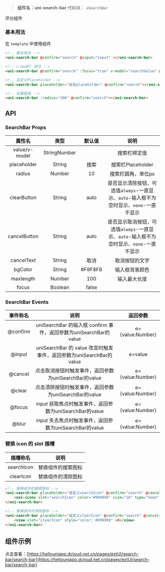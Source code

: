 > **组件名：uni-search-bar**
> 代码块： `uSearchBar`

评分组件

### 基本用法

在 ``template`` 中使用组件

```html
<!-- 基本用法 -->
<uni-search-bar @confirm="search" @input="input" ></uni-search-bar>

<!-- v-model 用法 -->
<uni-search-bar @confirm="search" :focus="true" v-model="searchValue" @blur="blur" @focus="focus" @input="input" @cancel="cancel" @change="change" @clear="clear">

<!-- 自定义Placeholder -->
<uni-search-bar placeholder="自定placeholder" @confirm="search"></uni-search-bar>

<!-- 设置圆角 -->
<uni-search-bar :radius="100" @confirm="search"></uni-search-bar>
```

## API
### SearchBar Props

|属性名|类型	|默认值	|说明|
|:-:|:-:|:-:|:-:|
|value/v-model	|StringNumber	|	|搜索栏绑定值|
|placeholder|String	|搜索	|搜索栏Placeholder|
|radius|Number	|10		|搜索栏圆角，单位px|
|clearButton|String	|auto	|是否显示清除按钮，可选值`always`-一直显示、`auto`-输入框不为空时显示、`none`-一直不显示	|
|cancelButton|String|auto	|是否显示取消按钮，可选值`always`-一直显示、`auto`-输入框不为空时显示、`none`-一直不显示	|
|cancelText|String	|取消|取消按钮的文字|
|bgColor|String	|#F8F8F8|输入框背景颜色|
|maxlength|Number|100|输入最大长度|
|focus|Boolean	|false	||


### SearchBar Events

|事件称名|说明|返回参数|
|:-:|:-:|:-:|
|@confirm|uniSearchBar 的输入框 confirm 事件，返回参数为uniSearchBar的value	|e={value:Number}	|
|@input|uniSearchBar 的 value 改变时触发事件，返回参数为uniSearchBar的value|e=value	|
|@cancel|点击取消按钮时触发事件，返回参数为uniSearchBar的value|e={value:Number}	|
|@clear|点击清除按钮时触发事件，返回参数为uniSearchBar的value|e={value:Number}	|
|@focus|input 获取焦点时触发事件，返回参数为uniSearchBar的value|e={value:Number}	|
|@blur|input 失去焦点时触发事件，返回参数为uniSearchBar的value|e={value:Number}	|

### 替换 icon 的 slot 插槽

|插槽称名|说明|
|:-:|:-:|
|searchIcon	|替换组件的搜索图标|
|clearIcon	|替换组件的清除图标|

```html
<!-- 替换组件的搜索图标 -->
<uni-search-bar placeholder="自定义searchIcon" @confirm="search" @cancel="cancel" cancel-text="cancel">
	<uni-icons slot="searchIcon" color="#999999" size="18" type="home" />
</uni-search-bar>

<!-- 替换组件的清除图标 -->
<uni-search-bar placeholder="自定义clearIcon" @confirm="search" @cancel="cancel" cancel-text="cancel">
	<view slot="clearIcon" style="color: #999999" >X</view>
</uni-search-bar>

```


## 组件示例

点击查看：[https://hellouniapp.dcloud.net.cn/pages/extUI/search-bar/search-bar](https://hellouniapp.dcloud.net.cn/pages/extUI/search-bar/search-bar)
